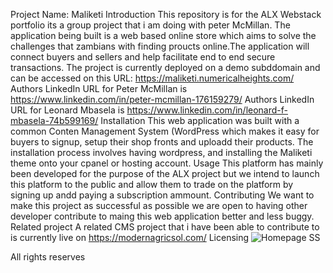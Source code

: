 Project Name: Maliketi
Introduction
This repository is for the ALX Webstack portfolio its a group project that i am doing with peter McMillan. The application being built is a web based online store which aims to solve the challenges that zambians with finding proucts online.The application will connect buyers and sellers and help facilitate end to end secure transactions.
The project is currently deployed on a demo subddomain and can be accessed on this URL: https://maliketi.numericalheights.com/
Authors LinkedIn URL for Peter McMillan is https://www.linkedin.com/in/peter-mcmillan-176159279/
Authors LinkedIn URL for Leonard Mbasela is https://www.linkedin.com/in/leonard-f-mbasela-74b599169/
Installation
This web application was built with a common Conten Management System (WordPress which makes it easy for buyers to signup, setup their shop fronts and uploadd their products. The installation process involves having wordpress, and installing the Maliketi theme onto your cpanel or hosting account.
Usage
This platform has mainly been developed for the purpose of the ALX project but we intend to launch this platform to the public and allow them to trade on the platform by signing up andd paying a subscription ammount.
Contributing
We want to make this project as successful as possible we are open to having other developer contribute to maing this web application better and less buggy.
Related project
A related CMS project that i have been able to contribute to is currently live on https://modernagricsol.com/
Licensing
![Homepage SS](https://github.com/staleon-codes/Maliketi/assets/132356293/263b3de4-7a4f-4319-b02b-ee4d96545789)

All rights reserves

